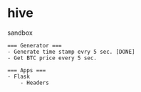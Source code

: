 # hive
sandbox

```
=== Generator ===
- Generate time stamp evry 5 sec. [DONE]
- Get BTC price every 5 sec.

=== Apps ===
- Flask
    - Headers
```
